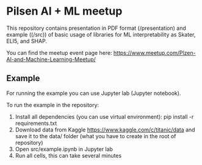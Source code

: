 # Pilsen AI + ML meetup

This repository contains presentation in PDF format (/presentation) and example ((/src)) of basic usage of libraries for ML interpretability as Skater, ELI5, and SHAP.

You can find the meetup event page here: https://www.meetup.com/Plzen-AI-and-Machine-Learning-Meetup/

## Example

For running the example you can use Jupyter lab (Jupyter notebook).

To run the example in the repository:

1. Install all dependencies (you can use virtual environment): pip install -r requirements.txt
3. Download data from Kaggle https://www.kaggle.com/c/titanic/data and save it to the data/ folder (what you have to create in the root of repository)
2. Open src/example.ipynb in  Jupyter lab
3. Run all cells, this can take several minutes